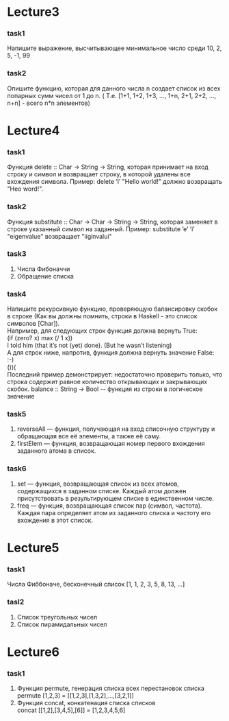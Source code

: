 # Lecture3
### task1
Напишите выражение, высчитывающее минимальное число среди 10, 2, 5, -1, 99
### task2
Опишите функцию, которая для данного числа n создает список из всех попарных сумм чисел от 1 до n. ( Т.е. [1+1, 1+2, 1+3, ..., 1+n, 2+1, 2+2, ..., n+n] - всего n*n элементов)

# Lecture4
### task1
Функция delete :: Char -> String -> String, которая принимает на вход строку и символ и возвращает строку, в которой удалены все вхождения символа. Пример: delete ’l’ "Hello world!" должно возвращать "Heo word!".

### task2
Функция substitute :: Char -> Char -> String -> String, которая заменяет в строке указанный символ на заданный. Пример: substitute ’e’ ’i’ "eigenvalue" возвращает "iiginvalui"
### task3
1. Числа Фибоначчи  
2. Обращение списка

### task4
Напишите рекурсивную функцию, проверяющую балансировку скобок в строке (Как вы должны помнить, строки в Haskell - это список символов [Char]).  
Например, для следующих строк функция должна вернуть True:  
	(if (zero? x) max (/ 1 x))  
	I told him (that it’s not (yet) done). (But he wasn’t listening)  
А для строк ниже, напротив, функция должна вернуть значение False:  
	:-)  
	())(  
Последний пример демонстрирует: недостаточно проверить только, что строка содержит равное количество открывающих и закрывающих скобок.
balance :: String → Bool -- функция из строки в логическое значение

### task5
1. reverseAll — функция, получающая на вход списочную структуру и обращающая все её элементы, а также её саму.  
2. firstElem — функция, возвращающая номер первого вхождения заданного атома в список.

### task6
1. set — функция, возвращающая список из всех атомов, содержащихся в заданном списке. Каждый атом должен присутствовать в результирующем списке в единственном числе.  
2. freq — функция, возвращающая список пар (символ, частота). Каждая пара определяет атом из заданного списка и частоту его вхождения в этот список.

# Lecture5
### task1
Числа Фиббоначе, бесконечный список [1, 1, 2, 3, 5, 8, 13, ...]
### tasl2
1. Список треугольных чисел  
2. Список пирамидальных чисел

# Lecture6
### task1
1. Функция permute, генерация списка всех перестановок списка  permute [1,2,3] = [[1,2,3],[1,3,2],…,[3,2,1]]  
2. Функция concat, конкатенация списка списков  
concat [[1,2],[3,4,5],[6]] = [1,2,3,4,5,6]
